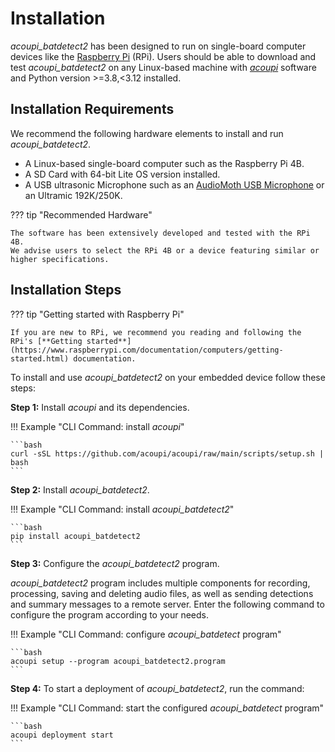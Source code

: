 # Installation

*acoupi_batdetect2* has been designed to run on single-board computer devices like the [Raspberry Pi](https://www.raspberrypi.org/) (RPi).
Users should be able to download and test _acoupi_batdetect2_ on any Linux-based machine with [_acoupi_](https://pypi.org/project/acoupi/0.1.0/) software and Python version >=3.8,<3.12 installed.

## Installation Requirements

We recommend the following hardware elements to install and run _acoupi_batdetect2_.

- A Linux-based single-board computer such as the Raspberry Pi 4B.
- A SD Card with 64-bit Lite OS version installed.
- A USB ultrasonic Microphone such as an [AudioMoth USB Microphone](https://www.openacousticdevices.info/audiomoth) or an Ultramic 192K/250K.

??? tip "Recommended Hardware"

    The software has been extensively developed and tested with the RPi 4B.
    We advise users to select the RPi 4B or a device featuring similar or higher specifications.

## Installation Steps

??? tip "Getting started with Raspberry Pi"

    If you are new to RPi, we recommend you reading and following the RPi's [**Getting started**](https://www.raspberrypi.com/documentation/computers/getting-started.html) documentation.

To install and use _acoupi_batdetect2_ on your embedded device follow these steps:

**Step 1:** Install _acoupi_ and its dependencies.

!!! Example "CLI Command: install _acoupi_"

    ```bash
    curl -sSL https://github.com/acoupi/acoupi/raw/main/scripts/setup.sh | bash
    ```

**Step 2:** Install _acoupi_batdetect2_.

!!! Example "CLI Command: install _acoupi_batdetect2_"

    ```bash
    pip install acoupi_batdetect2
    ```


**Step 3:** Configure the *acoupi_batdetect2* program.

*acoupi_batdetect2* program includes multiple components for recording, processing, saving and deleting audio files, as well as sending detections and summary messages to a remote server. Enter the following command to configure the program according to your needs.

!!! Example "CLI Command: configure *acoupi_batdetect* program"

    ```bash
    acoupi setup --program acoupi_batdetect2.program
    ```

**Step 4:** To start a deployment of *acoupi_batdetect2*, run the command:

!!! Example "CLI Command: start the configured *acoupi_batdetect* program"

    ```bash
    acoupi deployment start
    ```